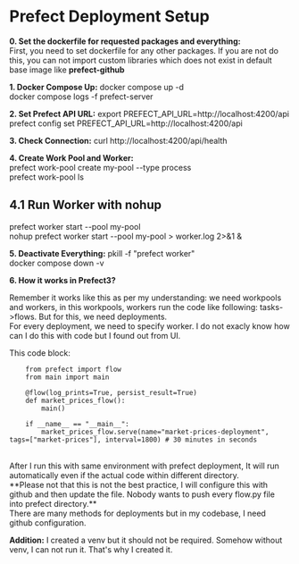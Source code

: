 # **Prefect Deployment Setup**

**0. Set the dockerfile for requested packages and everything:**
<br/> First, you need to set dockerfile for any other packages. If you are not do this, you can not import custom libraries which does not exist in default base image like **prefect-github**

**1. Docker Compose Up:**
docker compose up -d <br/> 
docker compose logs -f prefect-server <br/>

**2. Set Prefect API URL:**
export PREFECT_API_URL=http://localhost:4200/api <br/>
prefect config set PREFECT_API_URL=http://localhost:4200/api <br/> 

**3. Check Connection:**
curl http://localhost:4200/api/health<br/> 

**4. Create Work Pool and Worker:** <br/>
prefect work-pool create my-pool --type process <br/>
prefect work-pool ls<br/>

## 4.1 Run Worker with nohup
prefect worker start --pool my-pool <br/>
nohup prefect worker start --pool my-pool > worker.log 2>&1 & <br/>

**5. Deactivate Everything:**
pkill -f "prefect worker" <br/>
docker compose down -v <br/>

**6. How it works in Prefect3?**

Remember it works like this as per my understanding: we need workpools and workers, in this workpools, workers run the code like following: tasks->flows. But for this, we need deployments.
<br/>
For every deployment, we need to specify worker. I do not exacly know how can I do this with code but I found out from UI. 

This code block: 
```
    from prefect import flow
    from main import main

    @flow(log_prints=True, persist_result=True)
    def market_prices_flow():
        main()

    if __name__ == "__main__":
        market_prices_flow.serve(name="market-prices-deployment", tags=["market-prices"], interval=1800) # 30 minutes in seconds
```
<br/>
After I run this with same environment with prefect deployment, It will run automatically even if the actual code within different directory. 
<br/>
**Please not that this is not the best practice, I will configure this with github and then update the file. Nobody wants to push every flow.py file into prefect directory.**
<br/>
There are many methods for deployments but in my codebase, I need github configuration. 
<br/>


**Addition:** I created a venv but it should not be required. Somehow without venv, I can not run it. That's why I created it. 
<br/>